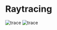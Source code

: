 # Raytracing
![trace](https://drive.google.com/uc?id=1pf0Ocu5pjJ2FVMgZEp1wm5YIHNrGilq8g "A cute kitten")
![trace](https://drive.google.com/uc?id=1pf0Ocu5pjJ2FVMgZEp1wm5YIHNrGilq8g "A cute kitten")

